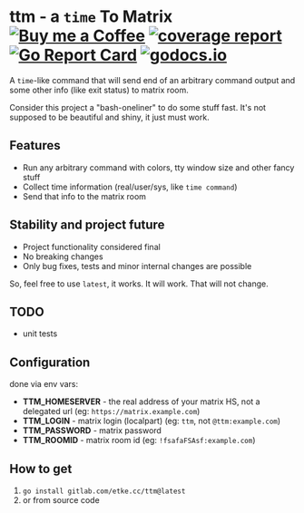 # ttm - a `time` To Matrix [![Buy me a Coffee](https://shields.io/badge/donate-buy%20me%20a%20coffee-green?logo=buy-me-a-coffee&style=for-the-badge)](https://buymeacoffee.com/etkecc) [![coverage report](https://gitlab.com/etke.cc/ttm/badges/main/coverage.svg)](https://gitlab.com/etke.cc/ttm/-/commits/main) [![Go Report Card](https://goreportcard.com/badge/gitlab.com/etke.cc/ttm)](https://goreportcard.com/report/gitlab.com/etke.cc/ttm) [![godocs.io](http://godocs.io/gitlab.com/etke.cc/ttm?status.svg)](http://godocs.io/gitlab.com/etke.cc/ttm)

A `time`-like command that will send end of an arbitrary command output and some other info (like exit status) to matrix room.

Consider this project a "bash-oneliner" to do some stuff fast. It's not supposed to be beautiful and shiny, it just must work.

## Features

* Run any arbitrary command with colors, tty window size and other fancy stuff
* Collect time information (real/user/sys, like `time command`)
* Send that info to the matrix room

## Stability and project future

* Project functionality considered final
* No breaking changes
* Only bug fixes, tests and minor internal changes are possible

So, feel free to use `latest`, it works. It will work. That will not change.

## TODO

* unit tests

## Configuration

done via env vars:

* **TTM_HOMESERVER** - the real address of your matrix HS, not a delegated url (eg: `https://matrix.example.com`)
* **TTM_LOGIN** - matrix login (localpart) (eg: `ttm`, not `@ttm:example.com`)
* **TTM_PASSWORD** - matrix password
* **TTM_ROOMID** - matrix room id (eg: `!fsafaFSAsf:example.com`)

## How to get

1. `go install gitlab.com/etke.cc/ttm@latest`
2. or from source code
